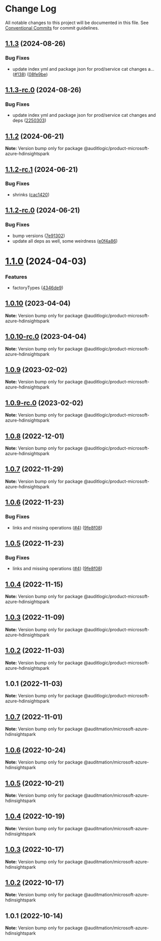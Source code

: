 # Change Log

All notable changes to this project will be documented in this file.
See [Conventional Commits](https://conventionalcommits.org) for commit guidelines.

## [1.1.3](https://github.com/auditlogic/product/compare/@auditlogic/product-microsoft-azure-hdinsightspark@1.1.2...@auditlogic/product-microsoft-azure-hdinsightspark@1.1.3) (2024-08-26)


### Bug Fixes

* update index yml and package json for prod/service cat changes a… ([#138](https://github.com/auditlogic/product/issues/138)) ([08fe9be](https://github.com/auditlogic/product/commit/08fe9beb1c8457462a19bc69caa02e6212d97e1a))





## [1.1.3-rc.0](https://github.com/auditlogic/product/compare/@auditlogic/product-microsoft-azure-hdinsightspark@1.1.2...@auditlogic/product-microsoft-azure-hdinsightspark@1.1.3-rc.0) (2024-08-26)


### Bug Fixes

* update index yml and package json for prod/service cat changes and deps ([2250303](https://github.com/auditlogic/product/commit/225030363a363608240135b7ebed386b28f01e4b))





## [1.1.2](https://github.com/auditlogic/product/compare/@auditlogic/product-microsoft-azure-hdinsightspark@1.1.2-rc.1...@auditlogic/product-microsoft-azure-hdinsightspark@1.1.2) (2024-06-21)

**Note:** Version bump only for package @auditlogic/product-microsoft-azure-hdinsightspark





## [1.1.2-rc.1](https://github.com/auditlogic/product/compare/@auditlogic/product-microsoft-azure-hdinsightspark@1.1.2-rc.0...@auditlogic/product-microsoft-azure-hdinsightspark@1.1.2-rc.1) (2024-06-21)


### Bug Fixes

* shrinks ([cac1420](https://github.com/auditlogic/product/commit/cac14200fefcd8183ab69fe89a47bd3f70f563e9))





## [1.1.2-rc.0](https://github.com/auditlogic/product/compare/@auditlogic/product-microsoft-azure-hdinsightspark@1.1.0...@auditlogic/product-microsoft-azure-hdinsightspark@1.1.2-rc.0) (2024-06-21)


### Bug Fixes

* bump versions ([7e91302](https://github.com/auditlogic/product/commit/7e913023b8b312150ed7762c32fbbe616be71de5))
* update all deps as well, some weirdness ([e0f4a86](https://github.com/auditlogic/product/commit/e0f4a864714e2d3de6bbf3da014d5312fe53be2f))





# [1.1.0](https://github.com/auditlogic/product/compare/@auditlogic/product-microsoft-azure-hdinsightspark@1.0.10...@auditlogic/product-microsoft-azure-hdinsightspark@1.1.0) (2024-04-03)


### Features

* factoryTypes ([4346de9](https://github.com/auditlogic/product/commit/4346de92693aee892fccf725338ffc7b80ab182b))





## [1.0.10](https://github.com/auditlogic/product/compare/@auditlogic/product-microsoft-azure-hdinsightspark@1.0.9...@auditlogic/product-microsoft-azure-hdinsightspark@1.0.10) (2023-04-04)

**Note:** Version bump only for package @auditlogic/product-microsoft-azure-hdinsightspark





## [1.0.10-rc.0](https://github.com/auditlogic/product/compare/@auditlogic/product-microsoft-azure-hdinsightspark@1.0.9...@auditlogic/product-microsoft-azure-hdinsightspark@1.0.10-rc.0) (2023-04-04)

**Note:** Version bump only for package @auditlogic/product-microsoft-azure-hdinsightspark





## [1.0.9](https://github.com/auditlogic/product/compare/@auditlogic/product-microsoft-azure-hdinsightspark@1.0.8...@auditlogic/product-microsoft-azure-hdinsightspark@1.0.9) (2023-02-02)

**Note:** Version bump only for package @auditlogic/product-microsoft-azure-hdinsightspark





## [1.0.9-rc.0](https://github.com/auditlogic/product/compare/@auditlogic/product-microsoft-azure-hdinsightspark@1.0.8...@auditlogic/product-microsoft-azure-hdinsightspark@1.0.9-rc.0) (2023-02-02)

**Note:** Version bump only for package @auditlogic/product-microsoft-azure-hdinsightspark





## [1.0.8](https://github.com/auditlogic/product/compare/@auditlogic/product-microsoft-azure-hdinsightspark@1.0.7...@auditlogic/product-microsoft-azure-hdinsightspark@1.0.8) (2022-12-01)

**Note:** Version bump only for package @auditlogic/product-microsoft-azure-hdinsightspark





## [1.0.7](https://github.com/auditlogic/product/compare/@auditlogic/product-microsoft-azure-hdinsightspark@1.0.6...@auditlogic/product-microsoft-azure-hdinsightspark@1.0.7) (2022-11-29)

**Note:** Version bump only for package @auditlogic/product-microsoft-azure-hdinsightspark





## [1.0.6](https://github.com/auditlogic/product/compare/@auditlogic/product-microsoft-azure-hdinsightspark@1.0.4...@auditlogic/product-microsoft-azure-hdinsightspark@1.0.6) (2022-11-23)


### Bug Fixes

* links and missing operations ([#4](https://github.com/auditlogic/product/issues/4)) ([9fe8f08](https://github.com/auditlogic/product/commit/9fe8f08fe7c57fdb79f991ac35bd6ac2e7dcad38))





## [1.0.5](https://github.com/auditlogic/product/compare/@auditlogic/product-microsoft-azure-hdinsightspark@1.0.4...@auditlogic/product-microsoft-azure-hdinsightspark@1.0.5) (2022-11-23)


### Bug Fixes

* links and missing operations ([#4](https://github.com/auditlogic/product/issues/4)) ([9fe8f08](https://github.com/auditlogic/product/commit/9fe8f08fe7c57fdb79f991ac35bd6ac2e7dcad38))





## [1.0.4](https://github.com/auditlogic/product/compare/@auditlogic/product-microsoft-azure-hdinsightspark@1.0.3...@auditlogic/product-microsoft-azure-hdinsightspark@1.0.4) (2022-11-15)

**Note:** Version bump only for package @auditlogic/product-microsoft-azure-hdinsightspark





## [1.0.3](https://github.com/auditlogic/product/compare/@auditlogic/product-microsoft-azure-hdinsightspark@1.0.2...@auditlogic/product-microsoft-azure-hdinsightspark@1.0.3) (2022-11-09)

**Note:** Version bump only for package @auditlogic/product-microsoft-azure-hdinsightspark





## [1.0.2](https://github.com/auditlogic/product/compare/@auditlogic/product-microsoft-azure-hdinsightspark@1.0.1...@auditlogic/product-microsoft-azure-hdinsightspark@1.0.2) (2022-11-03)

**Note:** Version bump only for package @auditlogic/product-microsoft-azure-hdinsightspark





## 1.0.1 (2022-11-03)

**Note:** Version bump only for package @auditlogic/product-microsoft-azure-hdinsightspark





## [1.0.7](https://github.com/auditmation/store-content/compare/@auditmation/microsoft-azure-hdinsightspark@1.0.6...@auditmation/microsoft-azure-hdinsightspark@1.0.7) (2022-11-01)

**Note:** Version bump only for package @auditmation/microsoft-azure-hdinsightspark





## [1.0.6](https://github.com/auditmation/store-content/compare/@auditmation/microsoft-azure-hdinsightspark@1.0.5...@auditmation/microsoft-azure-hdinsightspark@1.0.6) (2022-10-24)

**Note:** Version bump only for package @auditmation/microsoft-azure-hdinsightspark





## [1.0.5](https://github.com/auditmation/store-content/compare/@auditmation/microsoft-azure-hdinsightspark@1.0.4...@auditmation/microsoft-azure-hdinsightspark@1.0.5) (2022-10-21)

**Note:** Version bump only for package @auditmation/microsoft-azure-hdinsightspark





## [1.0.4](https://github.com/auditmation/store-content/compare/@auditmation/microsoft-azure-hdinsightspark@1.0.3...@auditmation/microsoft-azure-hdinsightspark@1.0.4) (2022-10-19)

**Note:** Version bump only for package @auditmation/microsoft-azure-hdinsightspark





## [1.0.3](https://github.com/auditmation/store-content/compare/@auditmation/microsoft-azure-hdinsightspark@1.0.2...@auditmation/microsoft-azure-hdinsightspark@1.0.3) (2022-10-17)

**Note:** Version bump only for package @auditmation/microsoft-azure-hdinsightspark





## [1.0.2](https://github.com/auditmation/store-content/compare/@auditmation/microsoft-azure-hdinsightspark@1.0.1...@auditmation/microsoft-azure-hdinsightspark@1.0.2) (2022-10-17)

**Note:** Version bump only for package @auditmation/microsoft-azure-hdinsightspark





## 1.0.1 (2022-10-14)

**Note:** Version bump only for package @auditmation/microsoft-azure-hdinsightspark
